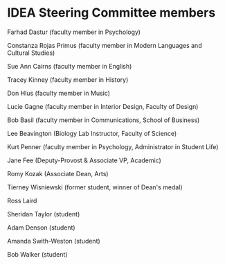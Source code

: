 IDEA Steering Committee members
===============================


Farhad Dastur (faculty member in Psychology)

Constanza Rojas Primus (faculty member in Modern Languages and Cultural Studies)

Sue Ann Cairns (faculty member in English)

Tracey Kinney (faculty member in History)

Don Hlus (faculty member in Music)

Lucie Gagne (faculty member in Interior Design, Faculty of Design)

Bob Basil (faculty member in Communications, School of Business)

Lee Beavington (Biology Lab Instructor, Faculty of Science)

Kurt Penner (faculty member in Psychology, Administrator in Student Life)

Jane Fee (Deputy-Provost & Associate VP, Academic)

Romy Kozak (Associate Dean, Arts)

Tierney Wisniewski (former student, winner of Dean's medal)

Ross Laird

Sheridan Taylor (student)

Adam Denson (student)

Amanda Swith-Weston (student)

Bob Walker (student)




